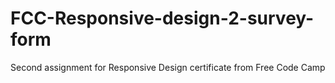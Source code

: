 # FCC-Responsive-design-2-survey-form

Second assignment for Responsive Design certificate from Free Code Camp
